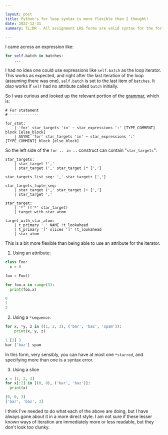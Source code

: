```yaml
---

layout: post
title: Python's for loop syntax is more flexible than I thought!
date: 2022-12-31
summary: TL;DR - All assignment LHS forms are valid syntax for the for-loop target

---
```


I came across an expression like:

```python
for self.batch in batches:
    ...
```

I had no idea one could use expressions like `self.batch` as the loop iterator.
This works as expected, and right after the last iteration of the loop (assuming
there was one), `self.batch` is set to the last item of `batches`. It _also_
works if `self` had no attribute called `batch` initially.

So I was curious and looked up the relevant portion of the [grammar](https://docs.python.org/3/reference/grammar.html), which is:

```ebnf
# For statement
# -------------

for_stmt:
    | 'for' star_targets 'in' ~ star_expressions ':' [TYPE_COMMENT] block [else_block] 
    | ASYNC 'for' star_targets 'in' ~ star_expressions ':' [TYPE_COMMENT] block [else_block] 
```

So the left side of the `for .. in ..` construct can contain "`star_targets`":

```ebnf
star_targets:
    | star_target !',' 
    | star_target (',' star_target )* [','] 

star_targets_list_seq: ','.star_target+ [','] 

star_targets_tuple_seq:
    | star_target (',' star_target )+ [','] 
    | star_target ',' 

star_target:
    | '*' (!'*' star_target) 
    | target_with_star_atom

target_with_star_atom:
    | t_primary '.' NAME !t_lookahead 
    | t_primary '[' slices ']' !t_lookahead 
    | star_atom
```

This is a bit more flexible than being able to use an attribute for the iterator. 

1. Using an attribute:
```python
class Foo:
  x = 0

foo = Foo()

for foo.x in range(3):
  print(foo.x)

0
1
2
```

2. Using a `*sequence`. 

```python
for x, *y, z in ((1, 2, 3), ('bar', 'baz', 'spam')):
    print(x, y, z)

1 [2] 3
bar ['baz'] spam
```

In this form, very sensibly, you can have at most one `*starred`, and specifying
more than one is a syntax error.

3. Using a slice

```python
x = [1, 2, 3]
for x[:2] in [(0, 0), ('bar', 'baz')]:
  print(x)

[0, 0, 3]
['bar', 'baz', 3]
```

I think I've needed to do what each of the above are doing, but I have always
gone about it in a more direct style. I am not sure if these lesser known ways
of iteration are immediately more or less readable, but they don't look too
clunky.
